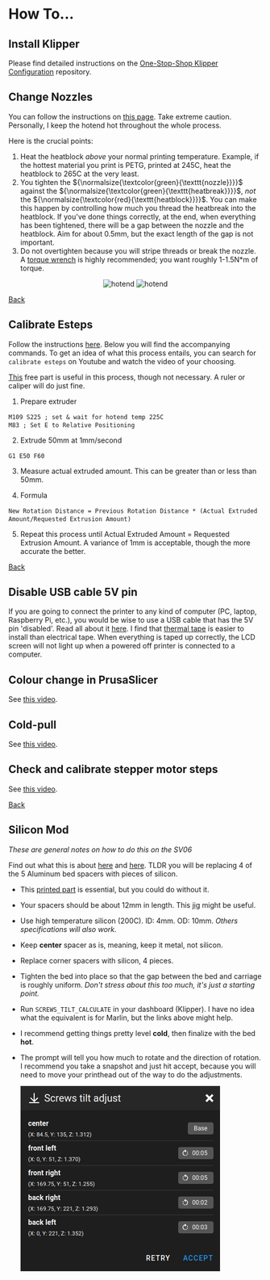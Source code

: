 # How To...

## Install Klipper

Please find detailed instructions on the [One-Stop-Shop Klipper Configuration](https://github.com/bassamanator/Sovol-SV06-firmware) repository.

## Change Nozzles

You can follow the instructions on [this page](https://help.prusa3d.com/article/changing-replacing-the-nozzle-mini_134235). Take extreme caution. Personally, I keep the hotend hot throughout the whole process.

Here is the crucial points:

1. Heat the heatblock _above_ your normal printing temperature. Example, if the hottest material you print is PETG, printed at 245C, heat the heatblock to 265C at the very least.
2. You tighten the ${\normalsize{\textcolor{green}{\texttt{nozzle}}}}$ against the ${\normalsize{\textcolor{green}{\texttt{heatbreak}}}}$, _not_ the ${\normalsize{\textcolor{red}{\texttt{heatblock}}}}$. You can make this happen by controlling how much you thread the heatbreak into the heatblock. If you've done things correctly, at the end, when everything has been tightened, there will be a gap between the nozzle and the heatblock. Aim for about 0.5mm, but the exact length of the gap is not important.
3. Do not overtighten because you will stripe threads or break the nozzle. A [torque wrench](https://www.thingiverse.com/thing:4738816) is highly recommended; you want roughly 1-1.5N\*m of torque.

<div align='center'>
    <img src="./images/heatblock/nozzle-heatblock-gap.jpg" height="200" alt='hotend'/>
    <img src="./images/nozzle-gap.jpg" height="200" alt='hotend'/>
</div>

[Back](./README.md#outline)

## Calibrate Esteps

Follow the instructions [here](https://www.klipper3d.org/Rotation_Distance.html#calibrating-rotation_distance-on-extruders). Below you will find the accompanying commands. To get an idea of what this process entails, you can search for `calibrate esteps` on Youtube and watch the video of your choosing.

[This](https://thangs.com/designer/MihaiDesigns/3d-model/Extruder%20E-steps%20calibration%20tool-47802) free part is useful in this process, though not necessary. A ruler or caliper will do just fine.

1. Prepare extruder

```
M109 S225 ; set & wait for hotend temp 225C
M83 ; Set E to Relative Positioning
```

2. Extrude 50mm at 1mm/second

```
G1 E50 F60
```

3. Measure actual extruded amount. This can be greater than or less than 50mm.

4. Formula

```
New Rotation Distance = Previous Rotation Distance * (Actual Extruded Amount/Requested Extrusion Amount)
```

5. Repeat this process until Actual Extruded Amount = Requested Extrusion Amount. A variance of 1mm is acceptable, though the more accurate the better.

[Back](./README.md#outline)

## Disable USB cable 5V pin

If you are going to connect the printer to any kind of computer (PC, laptop, Raspberry Pi, etc.), you would be wise to use a USB cable that has the 5V pin 'disabled'. Read all about it [here](https://community.octoprint.org/t/put-tape-on-the-5v-pin-why-and-how/13574). I find that [thermal tape](https://s.click.aliexpress.com/e/_DEqaSAr) is easier to install than electrical tape. When everything is taped up correctly, the LCD screen will not light up when a powered off printer is connected to a computer.

## Colour change in PrusaSlicer

See [this video](https://youtu.be/MjOsKk7nB4s).

## Cold-pull

See [this video](https://youtu.be/hBkTeXxcFi8).

## Check and calibrate stepper motor steps

See [this video](https://youtu.be/ZfqeTzc3NpM).

[Back](./README.md#outline)

## Silicon Mod

_These are general notes on how to do this on the SV06_

Find out what this is about [here](https://www.schweinert.com/silicone-bed-level-mod-prusa-mk3/) and [here](https://github.com/bbbenji/PMSBLM#cons). TLDR you will be replacing 4 of the 5 Aluminum bed spacers with pieces of silicon.

- This [printed part](https://www.printables.com/model/43629-prusa-mini-silicone-bed-leveling-mod-bed-tightenin) is essential, but you could do without it.
- Your spacers should be about 12mm in length. This [jig](./parts/jig-hose-cutter-D10mm-L14mm.3mf) might be useful.
- Use high temperature silicon (200C). ID: 4mm. OD: 10mm. _Others specifications will also work._
- Keep **center** spacer as is, meaning, keep it metal, not silicon.
- Replace corner spacers with silicon, 4 pieces.
- Tighten the bed into place so that the gap between the bed and carriage is roughly uniform. _Don't stress about this too much, it's just a starting point._
- Run `SCREWS_TILT_CALCULATE` in your dashboard (Klipper). I have no idea what the equivalent is for Marlin, but the links above might help.
- I recommend getting things pretty level **cold**, then finalize with the bed **hot**.
- The prompt will tell you how much to rotate and the direction of rotation. I recommend you take a snapshot and just hit accept, because you will need to move your printhead out of the way to do the adjustments.

  ![SCREWS_TILT_CALCULATE](./images/screws_tilt_calculate.png)
